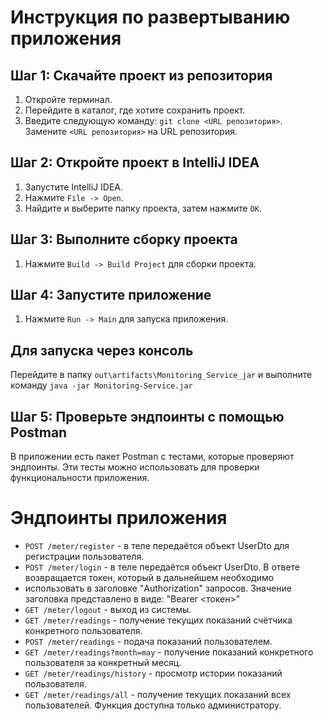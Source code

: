 # Инструкция по развертыванию приложения

## Шаг 1: Скачайте проект из репозитория

1. Откройте терминал.
2. Перейдите в каталог, где хотите сохранить проект.
3. Введите следующую команду: `git clone <URL репозитория>`. Замените `<URL репозитория>` на URL репозитория.

## Шаг 2: Откройте проект в IntelliJ IDEA

1. Запустите IntelliJ IDEA.
2. Нажмите `File -> Open`.
3. Найдите и выберите папку проекта, затем нажмите `OK`.

## Шаг 3: Выполните сборку проекта

1. Нажмите `Build -> Build Project` для сборки проекта.

## Шаг 4: Запустите приложение

1. Нажмите `Run -> Main` для запуска приложения.

## Для запуска через консоль
 Перейдите в папку `out\artifacts\Monitoring_Service_jar` и выполните команду `java -jar Monitoring-Service.jar`

## Шаг 5: Проверьте эндпоинты с помощью Postman

В приложении есть пакет Postman с тестами, которые проверяют эндпоинты. Эти тесты можно использовать для проверки 
функциональности приложения.

# Эндпоинты приложения

- `POST /meter/register` - в теле передаётся объект UserDto для регистрации пользователя.
- `POST /meter/login` - в теле передаётся объект UserDto. В ответе возвращается токен, который в дальнейшем необходимо 
- использовать в заголовке "Authorization" запросов. Значение заголовка представлено в виде: "Bearer <токен>"
- `GET /meter/logout` - выход из системы.
- `GET /meter/readings` - получение текущих показаний счётчика конкретного пользователя.
- `POST /meter/readings` - подача показаний пользователем.
- `GET /meter/readings?month=may` - получение показаний конкретного пользователя за конкретный месяц.
- `GET /meter/readings/history` - просмотр истории показаний пользователя.
- `GET /meter/readings/all` - получение текущих показаний всех пользователей. Функция доступна только администратору.
